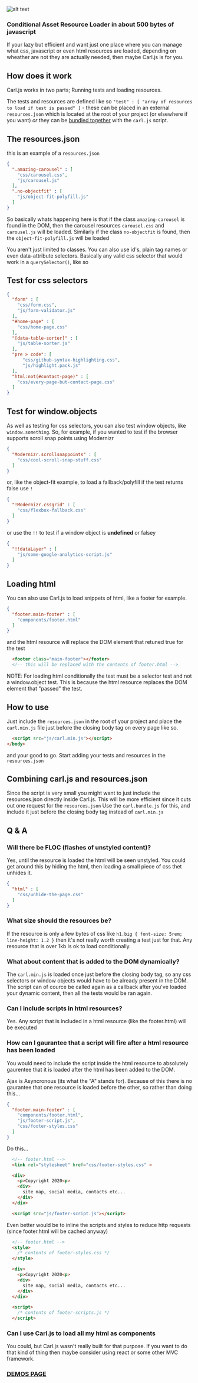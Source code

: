 ![alt text](https://github.com/Paul-Browne/carl.js/blob/master/demo/images/carljs-small.png "Carl.js logo")

### Conditional Asset Resource Loader in about 500 bytes of javascript

If your lazy but efficient and want just one place where you can manage what css, javascript or even html resources are loaded, depending on wheather are not they are actually needed, then maybe Carl.js is for you.

## How does it work

Carl.js works in two parts; Running tests and loading resources.

The tests and resources are defined like so `"test" : [ "array of resources to load if test is passed" ]` - these can be placed in an external `resources.json` which is located at the root of your project (or elsewhere if you want) _or_ they can be [bundled together](#combining-carljs-and-resourcesjson) with the `carl.js` script. 

## The resources.json

this is an example of a `resources.json` 

```json
{
  ".amazing-carousel" : [
    "css/carousel.css",
    "js/carousel.js"
  ],
  ".no-objectfit" : [
    "js/object-fit-polyfill.js"
  ]
}
```

So basically whats happening here is that if the class `amazing-carousel` is found in the DOM, then the carousel resources `carousel.css` and `carousel.js` will be loaded. Similarly if the class `no-objectfit` is found, then the `object-fit-polyfill.js` will be loaded

You aren't just limited to classes. You can also use id's, plain tag names or even data-attribute selectors. Basically any valid css selector that would work in a `querySelector()`, like so

## Test for css selectors

```json
{
  "form" : [
    "css/form.css",
    "js/form-validator.js"
  ],
  "#home-page" : [
    "css/home-page.css"
  ],
  "[data-table-sorter]" : [
    "js/table-sorter.js"
  ],
  "pre > code": [
      "css/github-syntax-highlighting.css",
      "js/highlight.pack.js"
  ],
  "html:not(#contact-page)" : [
    "css/every-page-but-contact-page.css"
  ]
}
```

## Test for window.objects

As well as testing for css selectors, you can also test window objects, like `window.something`. So, for example, if you wanted to test if the browser supports scroll snap points using Modernizr

```json
{
  "Modernizr.scrollsnappoints" : [
    "css/cool-scroll-snap-stuff.css"
  ]
}
```

or, like the object-fit example, to load a fallback/polyfill if the test returns false use `!`

```json
{
  "!Modernizr.cssgrid" : [
    "css/flexbox-fallback.css"
  ]
}
```

or use the `!!` to test if a window object is **undefined** or falsey

```json
{
  "!!dataLayer" : [
    "js/some-google-analytics-script.js"
  ]
}
```

## Loading html 

You can also use Carl.js to load snippets of html, like a footer for example.

```json
{
  "footer.main-footer" : [
    "components/footer.html"
  ]
}
```

and the html resource will replace the DOM element that retuned true for the test

```html
  <footer class="main-footer"></footer>
  <!-- this will be replaced with the contents of footer.html -->
```

NOTE: For loading html conditionally the test must be a selector test and not a window.object test. This is because the html resource replaces the DOM element that "passed" the test.

## How to use

Just include the `resources.json` in the root of your project and place the `carl.min.js` file just before the closing body tag on every page like so.

```html
  <script src="js/carl.min.js"></script>
</body>
```

and your good to go. Start adding your tests and resources in the `resources.json`

## Combining carl.js and resources.json 

Since the script is very small you might want to just include the resources.json directly inside Carl.js. This will be more efficient since it cuts out one request for the `resources.json` Use the `carl.bundle.js` for this, and include it just before the closing body tag instead of `carl.min.js`

## Q & A

### Will there be FLOC (flashes of unstyled content)?
Yes, until the resource is loaded the html will be seen unstyled. You could get around this by hiding the html, then loading a small piece of css thet unhides it.

```json
{
  "html" : [
    "css/unhide-the-page.css"
  ]
}
```

### What size should the resources be?
If the resource is only a few bytes of css like `h1.big { font-size: 5rem; line-height: 1.2 }` then it's not really worth creating a test just for that. Any resource that is over 1kb is ok to load conditionally.

### What about content that is added to the DOM dynamically?
The `carl.min.js` is loaded once just before the closing body tag, so any css selectors or window objects would have to be already present in the DOM. The script can of cource be called again as a callback after you've loaded your dynamic content, then all the tests would be ran again.

### Can I include scripts in html resources?
Yes. Any script that is included in a html resource (like the footer.html) will be executed

### How can I gaurantee that a script will fire after a html resource has been loaded
You would need to include the script inside the html resource to absolutely gaurentee that it is loaded after the html has been added to the DOM.

Ajax is Asyncronous (its what the "A" stands for). Because of this there is no gaurantee that one resource is loaded before the other, so rather than doing this...

```json
{
  "footer.main-footer" : [
    "components/footer.html",
    "js/footer-script.js",
    "css/footer-styles.css"
  ]
}
```

Do this...

```html
  <!-- footer.html -->
  <link rel="stylesheet" href="css/footer-styles.css" >

  <div>
    <p>Copyright 2020<p>
    <div>
      site map, social media, contacts etc...
    </div>      
  </div>

  <script src="js/footer-script.js"></script>
```

Even better would be to inline the scripts and styles to reduce http requests (since footer.html will be cached anyway)

```html
  <!-- footer.html -->
  <style>
    /* contents of footer-styles.css */
  </style>

  <div>
    <p>Copyright 2020<p>
    <div>
      site map, social media, contacts etc...
    </div>      
  </div>

  <script>
    /* contents of footer-scripts.js */
  </script>
```

### Can I use Carl.js to load all my html as components
You could, but Carl.js wasn't really built for that purpose. If you want to do that kind of thing then maybe consider using react or some other MVC framework.

### [DEMOS PAGE](https://github.com/Paul-Browne/carl/tree/master/demo)
